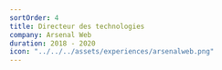 ```yaml
---
sortOrder: 4
title: Directeur des technologies
company: Arsenal Web
duration: 2018 - 2020
icon: "../../../assets/experiences/arsenalweb.png"
---
```


